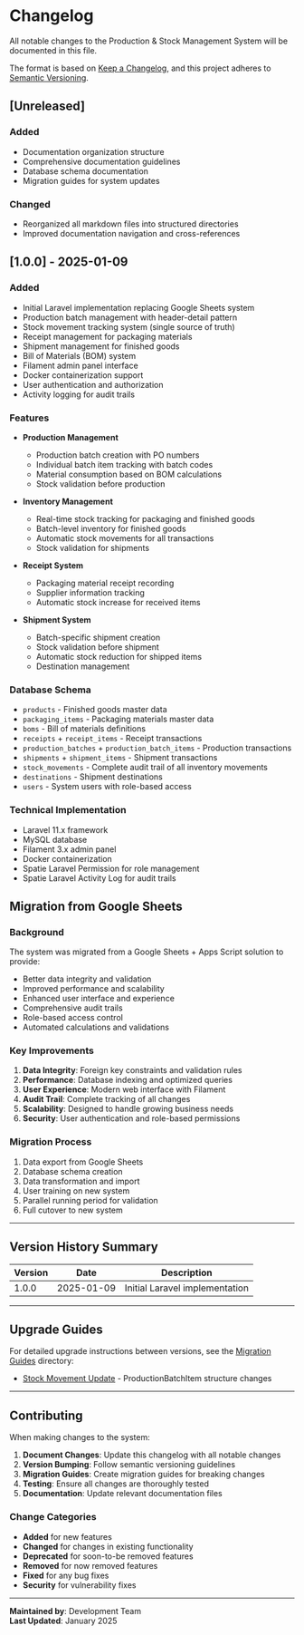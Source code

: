 # Changelog

All notable changes to the Production & Stock Management System will be documented in this file.

The format is based on [Keep a Changelog](https://keepachangelog.com/en/1.0.0/),
and this project adheres to [Semantic Versioning](https://semver.org/spec/v2.0.0.html).

## [Unreleased]

### Added

-   Documentation organization structure
-   Comprehensive documentation guidelines
-   Database schema documentation
-   Migration guides for system updates

### Changed

-   Reorganized all markdown files into structured directories
-   Improved documentation navigation and cross-references

## [1.0.0] - 2025-01-09

### Added

-   Initial Laravel implementation replacing Google Sheets system
-   Production batch management with header-detail pattern
-   Stock movement tracking system (single source of truth)
-   Receipt management for packaging materials
-   Shipment management for finished goods
-   Bill of Materials (BOM) system
-   Filament admin panel interface
-   Docker containerization support
-   User authentication and authorization
-   Activity logging for audit trails

### Features

-   **Production Management**

    -   Production batch creation with PO numbers
    -   Individual batch item tracking with batch codes
    -   Material consumption based on BOM calculations
    -   Stock validation before production

-   **Inventory Management**

    -   Real-time stock tracking for packaging and finished goods
    -   Batch-level inventory for finished goods
    -   Automatic stock movements for all transactions
    -   Stock validation for shipments

-   **Receipt System**

    -   Packaging material receipt recording
    -   Supplier information tracking
    -   Automatic stock increase for received items

-   **Shipment System**
    -   Batch-specific shipment creation
    -   Stock validation before shipment
    -   Automatic stock reduction for shipped items
    -   Destination management

### Database Schema

-   `products` - Finished goods master data
-   `packaging_items` - Packaging materials master data
-   `boms` - Bill of materials definitions
-   `receipts` + `receipt_items` - Receipt transactions
-   `production_batches` + `production_batch_items` - Production transactions
-   `shipments` + `shipment_items` - Shipment transactions
-   `stock_movements` - Complete audit trail of all inventory movements
-   `destinations` - Shipment destinations
-   `users` - System users with role-based access

### Technical Implementation

-   Laravel 11.x framework
-   MySQL database
-   Filament 3.x admin panel
-   Docker containerization
-   Spatie Laravel Permission for role management
-   Spatie Laravel Activity Log for audit trails

## Migration from Google Sheets

### Background

The system was migrated from a Google Sheets + Apps Script solution to provide:

-   Better data integrity and validation
-   Improved performance and scalability
-   Enhanced user interface and experience
-   Comprehensive audit trails
-   Role-based access control
-   Automated calculations and validations

### Key Improvements

1. **Data Integrity**: Foreign key constraints and validation rules
2. **Performance**: Database indexing and optimized queries
3. **User Experience**: Modern web interface with Filament
4. **Audit Trail**: Complete tracking of all changes
5. **Scalability**: Designed to handle growing business needs
6. **Security**: User authentication and role-based permissions

### Migration Process

1. Data export from Google Sheets
2. Database schema creation
3. Data transformation and import
4. User training on new system
5. Parallel running period for validation
6. Full cutover to new system

---

## Version History Summary

| Version | Date       | Description                    |
| ------- | ---------- | ------------------------------ |
| 1.0.0   | 2025-01-09 | Initial Laravel implementation |

---

## Upgrade Guides

For detailed upgrade instructions between versions, see the [Migration Guides](migration-guides/) directory:

-   [Stock Movement Update](migration-guides/stock-movement-update.md) - ProductionBatchItem structure changes

---

## Contributing

When making changes to the system:

1. **Document Changes**: Update this changelog with all notable changes
2. **Version Bumping**: Follow semantic versioning guidelines
3. **Migration Guides**: Create migration guides for breaking changes
4. **Testing**: Ensure all changes are thoroughly tested
5. **Documentation**: Update relevant documentation files

### Change Categories

-   **Added** for new features
-   **Changed** for changes in existing functionality
-   **Deprecated** for soon-to-be removed features
-   **Removed** for now removed features
-   **Fixed** for any bug fixes
-   **Security** for vulnerability fixes

---

**Maintained by**: Development Team  
**Last Updated**: January 2025
